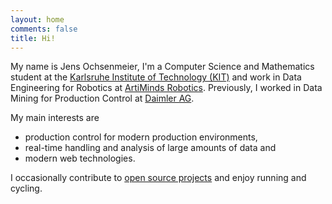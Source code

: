 ```yaml
---
layout: home
comments: false
title: Hi!
---
```


My name is Jens Ochsenmeier, I'm a Computer Science and Mathematics student at the [Karlsruhe Institute of Technology (KIT)](https://kit.edu/) and work in Data Engineering for Robotics at [ArtiMinds Robotics](https://artiminds.com). Previously, I worked in Data Mining for Production Control at [Daimler AG](https://daimler.com). 

My main interests are
- production control for modern production environments,
- real-time handling and analysis of large amounts of data and
- modern web technologies.

I occasionally contribute to [open source projects](https://github.com/jens-ox) and enjoy running and cycling.





